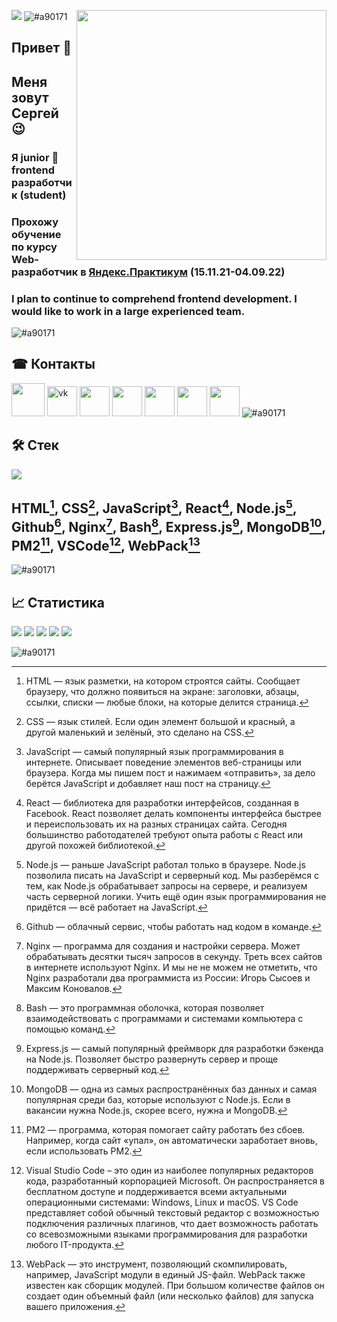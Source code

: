 ![](https://komarev.com/ghpvc/?username=BaturinSS)
![#a90171](https://via.placeholder.com/1500x7/a90171/000000?text=+)
<img align="right" src="https://user-images.githubusercontent.com/94468513/163495231-e2d77aaa-1dae-4956-b4b3-c5edc1d0b8a6.gif" width="400"/>
## Привет &#128075;
## Меня зовут Сергей &#128521;
### Я junior &#128118; frontend разработчик (student)
### Прохожу обучение по курсу Web-разработчик в [Яндекс.Практикум](https://practicum.yandex.ru/web) (15.11.21-04.09.22)
### I plan to continue to comprehend frontend development. I would like to work in a large experienced team.
![#a90171](https://via.placeholder.com/1500x7/a90171/000000?text=+)
## &#9742; Контакты
<a href="https://t.me/Sergey32324"><img src="https://user-images.githubusercontent.com/94468513/163724176-dcda87dd-727a-4192-9b46-2be4dc2b644e.png" height="53"></a>
<a href="https://vk.com/baturinss"><img src="https://user-images.githubusercontent.com/94468513/163727037-3a0b7f86-03f6-4033-bd62-bd3e64690a4a.png" alt="vk" height="48"></a>
<a href="https://freelance.habr.com/freelancers/baturinss"><img src="https://user-images.githubusercontent.com/94468513/163726402-8ca838c5-348c-4298-8548-2465cb37e9b6.png" height="48"></a>
<a href="https://discordapp.com/users/635829754314096640"><img src="https://user-images.githubusercontent.com/94468513/163726933-81cbb0c8-8a06-49a7-96e1-c9da517024b5.png" height="48"></a>
<a href="https://join.skype.com/invite/H4eOIg32gpB0"><img src="https://user-images.githubusercontent.com/94468513/163727261-47526ef3-e1b6-4780-9488-78a002de6e47.png" height="48"></a>
<a href="https://icq.im/SergeySB"><img src="https://user-images.githubusercontent.com/94468513/163728069-d63e31e9-9307-451c-8b6c-a5d1c34a7559.png" height="48"></a>
<a href="https://www.fl.ru"><img src="https://user-images.githubusercontent.com/94468513/163728919-d0ba40e3-086e-44b0-811a-8051c946d942.png" height="48"></a>
![#a90171](https://via.placeholder.com/1500x7/a90171/000000?text=+)

## &#128736; Стек
<img src="https://user-images.githubusercontent.com/94468513/163735800-d1a27cf4-5726-4bd6-af84-6974383d018d.png" height="auto"/>

## HTML[^1], CSS[^2], JavaScript[^3], React[^4], Node.js[^5], Github[^6], Nginx[^7], Bash[^8], Express.js[^9], MongoDB[^10], PM2[^11], VSCode[^12], WebPack[^13]

![#a90171](https://via.placeholder.com/1500x7/a90171/000000?text=+)

## &#128200; Статистика
![](https://github-profile-summary-cards.vercel.app/api/cards/profile-details?username=BaturinSS&theme=solarized_dark)
![](https://github-profile-summary-cards.vercel.app/api/cards/most-commit-language?username=BaturinSS&theme=solarized_dark)
![](https://github-profile-summary-cards.vercel.app/api/cards/repos-per-language?username=BaturinSS&theme=solarized_dark)
![](https://github-profile-summary-cards.vercel.app/api/cards/stats?username=BaturinSS&theme=solarized_dark)
![](https://github-profile-summary-cards.vercel.app/api/cards/productive-time?username=BaturinSS&theme=solarized_dark)

![#a90171](https://via.placeholder.com/1500x7/a90171/000000?text=+)

[^1]:
    HTML — язык разметки, на котором строятся сайты. Сообщает браузеру, что должно появиться на экране: заголовки, абзацы, ссылки, списки — любые блоки, на которые      делится страница.
[^2]:
    CSS — язык стилей. Если один элемент большой и красный, а другой маленький и зелёный, это сделано на CSS.
[^3]:
    JavaScript — самый популярный язык программирования в интернете. Описывает поведение элементов веб-страницы или браузера. Когда мы пишем пост и нажимаем          «отправить», за дело берётся JavaScript и добавляет наш пост на страницу.
[^4]:
    React — библиотека для разработки интерфейсов, созданная в Facebook. React позволяет делать компоненты интерфейса быстрее и переиспользовать их на разных страницах сайта. Сегодня большинство работодателей требуют опыта работы с React или другой похожей библиотекой.
[^5]:
    Node.js — раньше JavaScript работал только в браузере. Node.js позволила писать на JavaScript и серверный код. Мы разберёмся с тем, как Node.js обрабатывает запросы на сервере, и реализуем часть серверной логики. Учить ещё один язык программирования не придётся — всё работает на JavaScript.
[^6]:
    Github — облачный сервис, чтобы работать над кодом в команде.
[^7]:
    Nginx — программа для создания и настройки сервера. Может обрабатывать десятки тысяч запросов в секунду. Треть всех сайтов в интернете используют Nginx. И мы не не можем не отметить, что Nginx разработали два программиста из России: Игорь Сысоев и Максим Коновалов.
[^8]:
    Bash — это программная оболочка, которая позволяет взаимодействовать с программами и системами компьютера с помощью команд.
[^9]:
    Express.js — самый популярный фреймворк для разработки бэкенда на Node.js. Позволяет быстро развернуть сервер и проще поддерживать серверный код.
[^10]:
    MongoDB — одна из самых распространённых баз данных и самая популярная среди баз, которые используют с Node.js. Если в вакансии нужна Node.js, скорее всего, нужна и MongoDB.
[^11]:
    PM2 — программа, которая помогает сайту работать без сбоев. Например, когда сайт «упал», он автоматически заработает вновь, если использовать PM2.
[^12]:
    Visual Studio Code – это один из наиболее популярных редакторов кода, разработанный корпорацией Microsoft. Он распространяется в бесплатном доступе и поддерживается всеми актуальными операционными системами: Windows, Linux и macOS. VS Code представляет собой обычный текстовый редактор с возможностью подключения различных плагинов, что дает возможность работать со всевозможными языками программирования для разработки любого IT-продукта.
[^13]:
    WebPack — это инструмент, позволяющий скомпилировать, например, JavaScript модули в единый JS-файл. WebPack также известен как сборщик модулей.
При большом количестве файлов он создает один объемный файл (или несколько файлов) для запуска вашего приложения.
